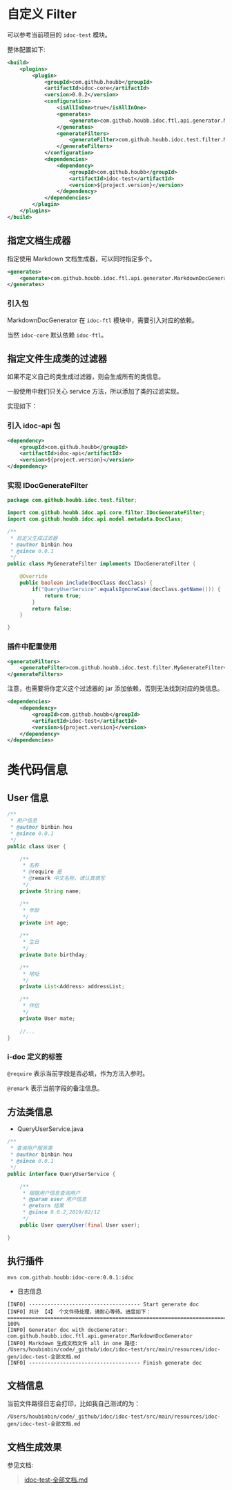 # 自定义 Filter 

可以参考当前项目的 `idoc-test` 模块。 

整体配置如下:

```xml
<build>
    <plugins>
        <plugin>
            <groupId>com.github.houbb</groupId>
            <artifactId>idoc-core</artifactId>
            <version>0.0.2</version>
            <configuration>
                <isAllInOne>true</isAllInOne>
                <generates>
                    <generate>com.github.houbb.idoc.ftl.api.generator.MarkdownDocGenerator</generate>
                </generates>
                <generateFilters>
                    <generateFilter>com.github.houbb.idoc.test.filter.MyGenerateFilter</generateFilter>
                </generateFilters>
            </configuration>
            <dependencies>
                <dependency>
                    <groupId>com.github.houbb</groupId>
                    <artifactId>idoc-test</artifactId>
                    <version>${project.version}</version>
                </dependency>
            </dependencies>
        </plugin>
    </plugins>
</build>
```

## 指定文档生成器

指定使用 Markdown 文档生成器，可以同时指定多个。

```xml
<generates>
    <generate>com.github.houbb.idoc.ftl.api.generator.MarkdownDocGenerator</generate>
</generates>
```

### 引入包

MarkdownDocGenerator 在 `idoc-ftl` 模块中，需要引入对应的依赖。

当然 `idoc-core` 默认依赖 `idoc-ftl`。

## 指定文件生成类的过滤器

如果不定义自己的类生成过滤器，则会生成所有的类信息。

一般使用中我们只关心 service 方法，所以添加了类的过滤实现。

实现如下：

### 引入 idoc-api 包

```xml
<dependency>
    <groupId>com.github.houbb</groupId>
    <artifactId>idoc-api</artifactId>
    <version>${project.version}</version>
</dependency>
```

### 实现 IDocGenerateFilter

```java
package com.github.houbb.idoc.test.filter;

import com.github.houbb.idoc.api.core.filter.IDocGenerateFilter;
import com.github.houbb.idoc.api.model.metadata.DocClass;

/**
 * 自定义生成过滤器
 * @author binbin.hou
 * @since 0.0.1
 */
public class MyGenerateFilter implements IDocGenerateFilter {

    @Override
    public boolean include(DocClass docClass) {
        if("QueryUserService".equalsIgnoreCase(docClass.getName())) {
            return true;
        }
        return false;
    }

}
```

### 插件中配置使用

```xml
<generateFilters>
    <generateFilter>com.github.houbb.idoc.test.filter.MyGenerateFilter</generateFilter>
</generateFilters>
```

注意，也需要将你定义这个过滤器的 jar 添加依赖，否则无法找到对应的类信息。

```xml
<dependencies>
    <dependency>
        <groupId>com.github.houbb</groupId>
        <artifactId>idoc-test</artifactId>
        <version>${project.version}</version>
    </dependency>
</dependencies>
```


# 类代码信息

## User 信息

```java
/**
 * 用户信息
 * @author binbin.hou
 * @since 0.0.1
 */
public class User {

    /**
     * 名称
     * @require 是
     * @remark 中文名称，请认真填写
     */
    private String name;

    /**
     * 年龄
     */
    private int age;

    /**
     * 生日
     */
    private Date birthday;

    /**
     * 地址
     */
    private List<Address> addressList;

    /**
     * 伴侣
     */
    private User mate;
    
    //...
}
```

### i-doc 定义的标签

`@require` 表示当前字段是否必填，作为方法入参时。

`@remark` 表示当前字段的备注信息。

## 方法类信息

- QueryUserService.java

```java
/**
 * 查询用户服务类
 * @author binbin.hou
 * @since 0.0.1
 */
public interface QueryUserService {

    /**
     * 根据用户信息查询用户
     * @param user 用户信息
     * @return 结果
     * @since 0.0.2,2019/02/12
     */
    public User queryUser(final User user);

}
```

## 执行插件

```
mvn com.github.houbb:idoc-core:0.0.1:idoc
```

- 日志信息

```
[INFO] ------------------------------------ Start generate doc
[INFO] 共计 【4】 个文件待处理，请耐心等待。进度如下：
==================================================================================================== 100%
[INFO] Generator doc with docGenerator: com.github.houbb.idoc.ftl.api.generator.MarkdownDocGenerator
[INFO] Markdown 生成文档文件 all in one 路径: /Users/houbinbin/code/_github/idoc/idoc-test/src/main/resources/idoc-gen/idoc-test-全部文档.md
[INFO] ------------------------------------ Finish generate doc
```

## 文档信息

当前文件路径日志会打印，比如我自己测试的为：

`/Users/houbinbin/code/_github/idoc/idoc-test/src/main/resources/idoc-gen/idoc-test-全部文档.md`

## 文档生成效果

参见文档:

> [idoc-test-全部文档.md](demo/idoc-test-全部文档.md)